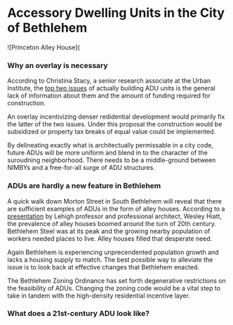 # Accessory Dwelling Units in the City of Bethlehem 

![Princeton Alley House](

### Why an overlay is necessary

According to Christina Stacy, a senior research associate at the Urban Institute, the [top two issues](https://www.washingtonpost.com/realestate/accessory-dwellings-offer-one-solution-to-the-affordable-housing-problem/2021/01/07/b7e48918-0417-11eb-897d-3a6201d6643f_story.html) of actually building ADU units is the general lack of information about them and the amount of funding required for construction. 

An overlay incentivizing denser redidential development would primarily fix the latter of the two issues. Under this proposal the construction would be subsidized or property tax breaks of equal value could be implemented. 

By delineating exactly what is architectually permissable in a city code, future ADUs will be more uniform and blend in to the character of the suroudning neighborhood. There needs to be a middle-ground between NIMBYs and a free-for-all surge of ADU structures. 

### ADUs are hardly a new feature in Bethlehem

A quick walk down Morton Street in South Bethlehem will reveal that there are sufficient examples of ADUs in the form of alley houses. According to a [presentation](https://lvrhab.org/alley-house-presentation) by Lehigh professor and professional architect, Wesley Hiatt, the prevalence of alley houses boomed around the turn of 20th century. Bethlehem Steel was at its peak and the growing nearby population of workers needed places to live. Alley houses filled that desperate need. 

Again Bethlehem is experiencing unprecendented population growth and lacks a housing supply to match. The best possible way to alleviate the issue is to look back at effective changes that Bethlehem enacted. 

The Bethlehem Zoning Ordinance has set forth degenerative restrictions on the feasibility of ADUs. Changing the zoning code would be a vital step to take in tandem with the high-density residential incentive layer. 

### What does a 21st-century ADU look like?

